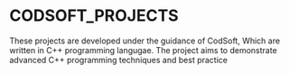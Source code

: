 # CODSOFT_PROJECTS
These projects are developed under the guidance of CodSoft, Which are written in C++ programming langugae.
The project aims to demonstrate advanced C++ programming techniques and best practice
